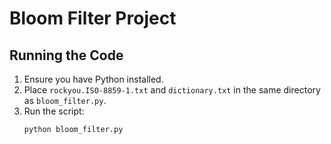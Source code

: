 # Bloom Filter Project

## Running the Code

1. Ensure you have Python installed.
2. Place `rockyou.ISO-8859-1.txt` and `dictionary.txt` in the same directory as `bloom_filter.py`.
3. Run the script:
   ```bash
   python bloom_filter.py

